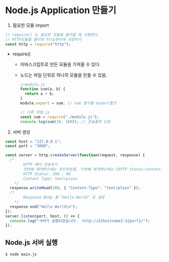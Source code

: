# Node.js Application 만들기

1. 필요한 모듈 import

```javascript
// require() 는 필요한 모듈을 불러올 때 사용한다.
// HTTP모듈을 불러와 http변수에 저장하기
const http = require("http");
```

- require()

  - 자바스크립트로 만든 모듈을 가져올 수 있다.
  - 노드는 파일 단위로 하나의 모듈을 만들 수 있음.

    ```javascript
    //module.js
    function sum(a, b) {
      return a + b;
    }
    module.export = sum; // sum 함수를 export할것

    // 다른 파일.js
    const sum = require("./module.js");
    console.log(sum(10, 100)); // 콘솔출력 110
    ```

2. 서버 생성

```javascript
const host = "127.0.0.1";
const port = "3000";

const server = http.createServer(function(request, response) {
  /* 
        HTTP 헤더 전송하기
        첫번째 매개변수에는 포트번호를, 두번째 매개변수에는 {HTTP Status:Content Type} 을 넣음
        HTTP Status: 200 : OK
        Content Type: text/plain
    */
  response.writeHead(200, { "Content-Type": "text/plain" });
  /*
        Response Body 를 "Hello World" 로 설정
    */
  response.end("Hello World\n");
});
server.listen(port, host, () => {
  console.log("서버가 실행되었습니다.  http://${hostname}:${port}/");
});
```

## Node.js 서버 실행

```
$ node main.js
```
